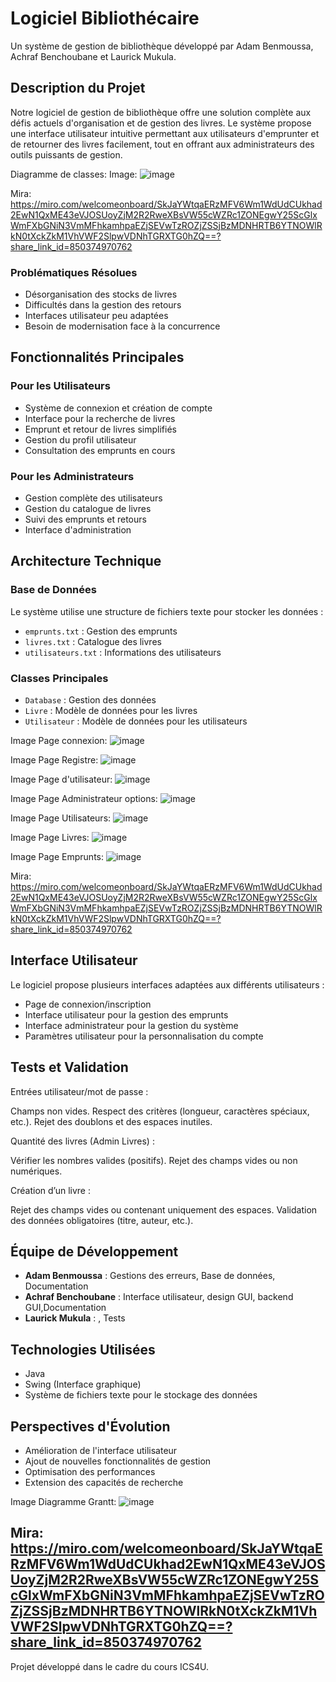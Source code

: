 # Logiciel Bibliothécaire

Un système de gestion de bibliothèque développé par Adam Benmoussa, Achraf Benchoubane et Laurick Mukula.

## Description du Projet

Notre logiciel de gestion de bibliothèque offre une solution complète aux défis actuels d'organisation et de gestion des livres. Le système propose une interface utilisateur intuitive permettant aux utilisateurs d'emprunter et de retourner des livres facilement, tout en offrant aux administrateurs des outils puissants de gestion.

Diagramme de classes:
Image: 
![image](https://github.com/user-attachments/assets/26e048df-41a7-4019-ac26-47f8e10a3406)

Mira:
https://miro.com/welcomeonboard/SkJaYWtqaERzMFV6Wm1WdUdCUkhad2EwN1QxME43eVJOSUoyZjM2R2RweXBsVW55cWZRc1ZONEgwY25ScGlxWmFXbGNiN3VmMFhkamhpaEZjSEVwTzROZjZSSjBzMDNHRTB6YTNOWlRkN0tXckZkM1VhVWF2SlpwVDNhTGRXTG0hZQ==?share_link_id=850374970762

### Problématiques Résolues

- Désorganisation des stocks de livres
- Difficultés dans la gestion des retours
- Interfaces utilisateur peu adaptées
- Besoin de modernisation face à la concurrence

## Fonctionnalités Principales

### Pour les Utilisateurs
- Système de connexion et création de compte
- Interface pour la recherche de livres
- Emprunt et retour de livres simplifiés
- Gestion du profil utilisateur
- Consultation des emprunts en cours

### Pour les Administrateurs
- Gestion complète des utilisateurs
- Gestion du catalogue de livres
- Suivi des emprunts et retours
- Interface d'administration

## Architecture Technique

### Base de Données
Le système utilise une structure de fichiers texte pour stocker les données :
- `emprunts.txt` : Gestion des emprunts
- `livres.txt` : Catalogue des livres
- `utilisateurs.txt` : Informations des utilisateurs

### Classes Principales
- `Database` : Gestion des données
- `Livre` : Modèle de données pour les livres
- `Utilisateur` : Modèle de données pour les utilisateurs

Image Page connexion:
![image](https://github.com/user-attachments/assets/db442e5c-37eb-43cd-9fd7-48d2a0da2af6)

Image Page Registre:
![image](https://github.com/user-attachments/assets/4ca25141-0bad-43bc-b586-4d639c841a9a)

Image Page d'utilisateur:
![image](https://github.com/user-attachments/assets/c09d25e0-0ad8-429d-ae48-96a87e4b493a)

Image Page Administrateur options:
![image](https://github.com/user-attachments/assets/81e65ce4-e3ee-471e-a56b-f7bd83d3094d)

Image Page Utilisateurs:
![image](https://github.com/user-attachments/assets/d54d9c59-76f7-46b4-9f6d-a5aaa6a347a4)

Image Page Livres:
![image](https://github.com/user-attachments/assets/392cb558-8280-4b04-a3c6-2ee94e2f7d18)

Image Page Emprunts:
![image](https://github.com/user-attachments/assets/37f43682-96e4-4b57-a0e3-d9b0af411f30)

Mira:
https://miro.com/welcomeonboard/SkJaYWtqaERzMFV6Wm1WdUdCUkhad2EwN1QxME43eVJOSUoyZjM2R2RweXBsVW55cWZRc1ZONEgwY25ScGlxWmFXbGNiN3VmMFhkamhpaEZjSEVwTzROZjZSSjBzMDNHRTB6YTNOWlRkN0tXckZkM1VhVWF2SlpwVDNhTGRXTG0hZQ==?share_link_id=850374970762

## Interface Utilisateur

Le logiciel propose plusieurs interfaces adaptées aux différents utilisateurs :
- Page de connexion/inscription
- Interface utilisateur pour la gestion des emprunts
- Interface administrateur pour la gestion du système
- Paramètres utilisateur pour la personnalisation du compte

## Tests et Validation

Entrées utilisateur/mot de passe :

Champs non vides.
Respect des critères (longueur, caractères spéciaux, etc.).
Rejet des doublons et des espaces inutiles.

Quantité des livres (Admin Livres) :

Vérifier les nombres valides (positifs).
Rejet des champs vides ou non numériques.

Création d’un livre :

Rejet des champs vides ou contenant uniquement des espaces.
Validation des données obligatoires (titre, auteur, etc.).

## Équipe de Développement

- **Adam Benmoussa** : Gestions des erreurs, Base de données, Documentation
- **Achraf Benchoubane** : Interface utilisateur, design GUI, backend GUI,Documentation
- **Laurick Mukula** : , Tests

## Technologies Utilisées

- Java
- Swing (Interface graphique)
- Système de fichiers texte pour le stockage des données

## Perspectives d'Évolution

- Amélioration de l'interface utilisateur
- Ajout de nouvelles fonctionnalités de gestion
- Optimisation des performances
- Extension des capacités de recherche

Image Diagramme Grantt:
![image](https://github.com/user-attachments/assets/63df534d-a31b-4118-b143-02cfa603d988)

Mira:
https://miro.com/welcomeonboard/SkJaYWtqaERzMFV6Wm1WdUdCUkhad2EwN1QxME43eVJOSUoyZjM2R2RweXBsVW55cWZRc1ZONEgwY25ScGlxWmFXbGNiN3VmMFhkamhpaEZjSEVwTzROZjZSSjBzMDNHRTB6YTNOWlRkN0tXckZkM1VhVWF2SlpwVDNhTGRXTG0hZQ==?share_link_id=850374970762
---
Projet développé dans le cadre du cours ICS4U.

